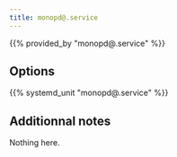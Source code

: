 ```yaml
---
title: monopd@.service
---
```


{{% provided_by "monopd@.service" %}}

## Options

{{% systemd_unit "monopd@.service" %}}

## Additionnal notes

Nothing here.